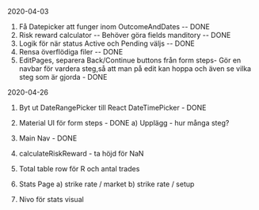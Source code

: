 2020-04-03
  1. Få Datepicker att funger inom OutcomeAndDates -- DONE
  2. Risk reward calculator -- Behöver göra fields manditory -- DONE
  3. Logik för när status Active och Pending väljs -- DONE
  4. Rensa överflödiga filer -- DONE
  5. EditPages, separera Back/Continue buttons från form steps- 
      Gör en navbar för vardera steg,så att man på edit kan 
      hoppa och även se vilka steg som är gjorda - DONE

2020-04-26
1. Byt ut DateRangePicker till React DateTimePicker - DONE
2. Material UI för form steps - DONE
 a) Upplägg - hur många steg? 
3. Main Nav - DONE

4. calculateRiskReward - ta höjd för NaN
5. Total table row för R och antal trades 

6. Stats Page
  a) strike rate / market
  b) strike rate / setup
7. Nivo för stats visual
  